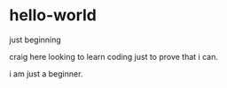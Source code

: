 # hello-world

just beginning

craig here looking to learn coding just to prove that i can.

i am just a beginner.
